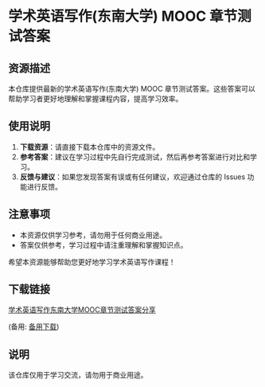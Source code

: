 # 学术英语写作(东南大学) MOOC 章节测试答案

## 资源描述

本仓库提供最新的学术英语写作(东南大学) MOOC 章节测试答案。这些答案可以帮助学习者更好地理解和掌握课程内容，提高学习效率。

## 使用说明

1. **下载资源**：请直接下载本仓库中的资源文件。
2. **参考答案**：建议在学习过程中先自行完成测试，然后再参考答案进行对比和学习。
3. **反馈与建议**：如果您发现答案有误或有任何建议，欢迎通过仓库的 Issues 功能进行反馈。

## 注意事项

- 本资源仅供学习参考，请勿用于任何商业用途。
- 答案仅供参考，学习过程中请注重理解和掌握知识点。

希望本资源能够帮助您更好地学习学术英语写作课程！

## 下载链接
[学术英语写作东南大学MOOC章节测试答案分享](https://pan.quark.cn/s/08ad0ae16bb6) 

(备用: [备用下载](https://pan.baidu.com/s/1C3xf7VcsoVlR62tn7Ntktg?pwd=1234))

## 说明

该仓库仅用于学习交流，请勿用于商业用途。
